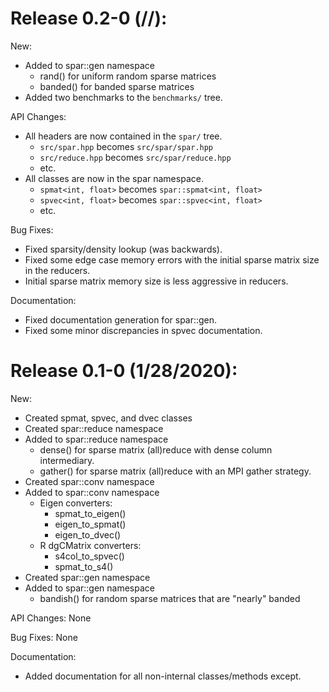 # Release 0.2-0 (//):

New:
  * Added to spar::gen namespace
    - rand() for uniform random sparse matrices
    - banded() for banded sparse matrices
  * Added two benchmarks to the `benchmarks/` tree.

API Changes:
  * All headers are now contained in the `spar/` tree.
      - `src/spar.hpp` becomes `src/spar/spar.hpp`
      - `src/reduce.hpp` becomes `src/spar/reduce.hpp`
      - etc.
  * All classes are now in the spar namespace.
      - `spmat<int, float>` becomes `spar::spmat<int, float>`
      - `spvec<int, float>` becomes `spar::spvec<int, float>`
      - etc.

Bug Fixes:
  * Fixed sparsity/density lookup (was backwards).
  * Fixed some edge case memory errors with the initial sparse matrix size in
    the reducers.
  * Initial sparse matrix memory size is less aggressive in reducers.

Documentation:
  * Fixed documentation generation for spar::gen.
  * Fixed some minor discrepancies in spvec documentation.





# Release 0.1-0 (1/28/2020):

New:
  * Created spmat, spvec, and dvec classes
  * Created spar::reduce namespace
  * Added to spar::reduce namespace
    - dense() for sparse matrix (all)reduce with dense column intermediary.
    - gather() for sparse matrix (all)reduce with an MPI gather strategy.
  * Created spar::conv namespace
  * Added to spar::conv namespace
    - Eigen converters:
      - spmat_to_eigen()
      - eigen_to_spmat()
      - eigen_to_dvec()
    - R dgCMatrix converters:
      - s4col_to_spvec()
      - spmat_to_s4()
  * Created spar::gen namespace
  * Added to spar::gen namespace
    - bandish() for random sparse matrices that are "nearly" banded

API Changes: None

Bug Fixes: None

Documentation:
  * Added documentation for all non-internal classes/methods except.
